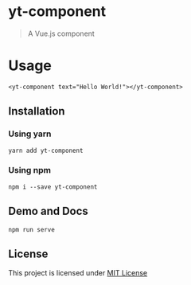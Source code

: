 # yt-component

> A Vue.js component

# Usage

    <yt-component text="Hello World!"></yt-component>

## Installation

### Using yarn

`yarn add yt-component`

### Using npm

`npm i --save yt-component`

## Demo and Docs

`npm run serve`

## License

This project is licensed under [MIT License](http://en.wikipedia.org/wiki/MIT_License)
